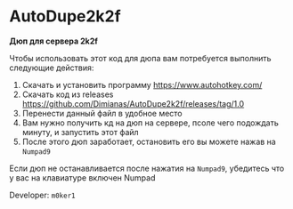 # AutoDupe2k2f
**Дюп для сервера 2k2f**

Чтобы использовать этот код для дюпа вам потребуется выполнить следующие действия:
1. Скачать и установить программу https://www.autohotkey.com/
2. Скачать код из releases https://github.com/Dimianas/AutoDupe2k2f/releases/tag/1.0
3. Перенести данный файл в удобное место
4. Вам нужно получить кд на дюп на сервере, псоле чего подождать минуту, и запустить этот файл
5. После этого дюп заработает, остановить его вы можете нажав на `Numpad9`



Если дюп не останавливается после нажатия на `Numpad9`, убедитесь что у вас на клавиатуре включен Numpad



Developer: `m0ker1`
